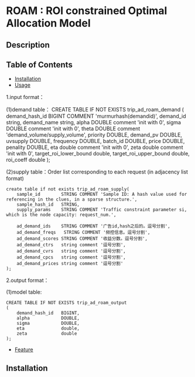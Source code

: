 # ROAM : ROI constrained Optimal Allocation Model


## Description

## Table of Contents
- [Installation](#Installation)
- [Usage](#Usage)

1.input format：

(1)demand table：
    CREATE TABLE IF NOT EXISTS trip_ad_roam_demand
    (
        demand_hash_id   BIGINT COMMENT 'murmurhash(demandid)',
        demand_id        string,
        demand_name      string,
        alpha            DOUBLE comment 'init with 0',
        sigma            DOUBLE comment 'init with 0',
        theta            DOUBLE comment 'demand_volume/supply_volume',
        priority         DOUBLE,
        demand_pv        DOUBLE,
        uvsupply         DOUBLE,
        frequency        DOUBLE,
        batch_id         DOUBLE,
        price            DOUBLE,
        penality         DOUBLE,
        eta              double comment 'init with 0',
        zeta             double comment 'init with 0',
        target_roi_lower_bound       double,
        target_roi_upper_bound       double,
        roi_coeff        double
    );

(2)supply table：Order list corresponding to each request (in adjacency list format)

    create table if not exists trip_ad_roam_supply(
        sample_id        STRING COMMENT 'Sample ID: A hash value used for referencing in the clues, in a sparse structure.',
        sample_hash_id   STRING,
        supply_params    STRING COMMENT 'Traffic constraint parameter si, which is the node capacity: request_num.',

        ad_demand_ids    STRING COMMENT '广告id,hash之后的。逗号分割',
        ad_demand_freqs   STRING COMMENT '频控信息。逗号分割',
        ad_demand_scores STRING COMMENT '收益分数。逗号分割',
        ad_demand_ctrs   string comment '逗号分割',
        ad_demand_cvrs   string comment '逗号分割',
        ad_demand_cpcs   string comment '逗号分割',
        ad_demand_prices string comment '逗号分割'
    );


2.output format：

(1)model table:

    CREATE TABLE IF NOT EXISTS trip_ad_roam_output
    (
        demand_hash_id   BIGINT,
        alpha            DOUBLE,
        sigma            DOUBLE,
        eta              double,
        zeta             double
    );
- [Feature](#Feature)

## Installation


